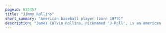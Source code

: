 ```yaml
---
pageid: 838457
title: "Jimmy Rollins"
short_summary: "American baseball player (born 1978)"
description: "James Calvin Rollins, nicknamed 'J-Roll', is an american former professional Baseball Shortstop, who played in Major League Baseball for the Philadelphia Phillies, Los Angeles Dodgers, and Chicago White Sox."
---
```

